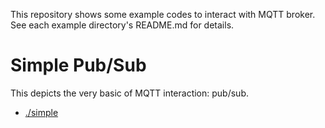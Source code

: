 This repository shows some example codes to interact with MQTT broker.
See each example directory's README.md for details.

# Simple Pub/Sub
This depicts the very basic of MQTT interaction: pub/sub.

- [./simple](https://github.com/oklahomer/go-mqtt-examples/tree/master/simple)